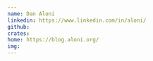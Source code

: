```yaml
---
name: Dan Aloni
linkedin: https://www.linkedin.com/in/aloni/
github:
crates:
home: https://blog.aloni.org/
img:
---
```



